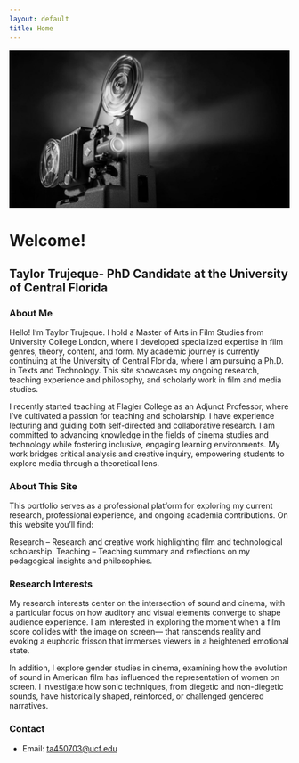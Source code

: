 ```yaml
---
layout: default
title: Home
---
```



![Featured Image](/assets/featured-image.jpg)

# Welcome!
## Taylor Trujeque- PhD Candidate at the University of Central Florida 

### About Me
Hello! I’m Taylor Trujeque. I hold a Master of Arts in Film Studies from University College London, where I developed specialized expertise in film genres, theory, content, and form. My academic journey is currently continuing at the University of Central Florida, where I am pursuing a Ph.D. in Texts and Technology. This site showcases my ongoing research, teaching experience and philosophy, and scholarly work in film and media studies.

I recently started teaching at Flagler College as an Adjunct Professor, where I’ve cultivated a passion for teaching and scholarship. I have experience lecturing and guiding both self-directed and collaborative research. I am committed to advancing knowledge in the fields of cinema studies and technology while fostering inclusive, engaging learning environments. My work bridges critical analysis and creative inquiry, empowering students to explore media through a theoretical lens.

### About This Site
This portfolio serves as a professional platform for exploring my current research, professional experience, and ongoing academia contributions. On this website you’ll find: 

Research – Research and creative work highlighting film and technological scholarship. 
Teaching – Teaching summary and reflections on my pedagogical insights and philosophies. 


### Research Interests
My research interests center on the intersection of sound and cinema, with a particular focus on how auditory and visual elements converge to shape audience experience. I am interested in exploring the moment when a film score collides with the image on screen— that ranscends reality and evoking a euphoric frisson that immerses viewers in a heightened emotional state.

In addition, I explore gender studies in cinema, examining how the evolution of sound in American film has influenced the representation of women on screen. I investigate how sonic techniques, from diegetic and non-diegetic sounds, have historically shaped, reinforced, or challenged gendered narratives.


### Contact

- Email: ta450703@ucf.edu


